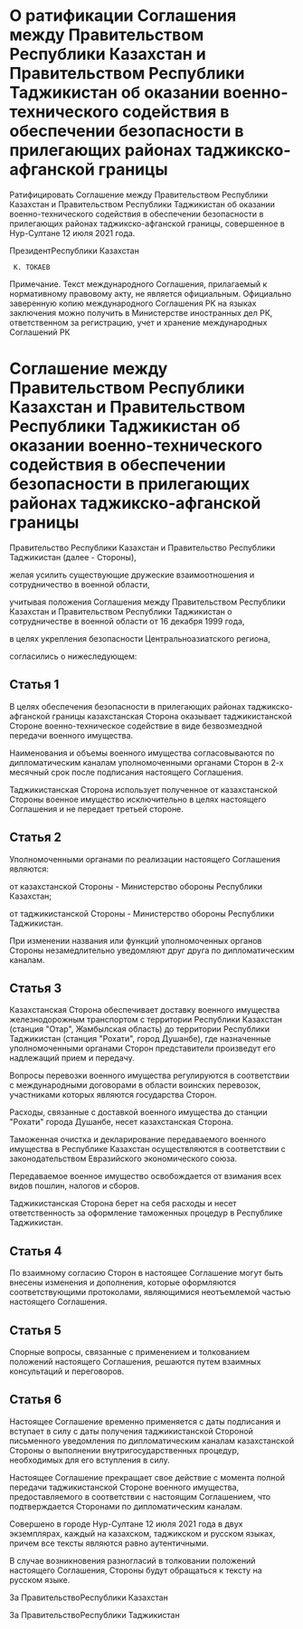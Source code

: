 # О ратификации Соглашения между  Правительством Республики Казахстан и  Правительством Республики Таджикистан  об оказании военно-технического содействия  в обеспечении безопасности в прилегающих        районах таджикско-афганской границы 

Ратифицировать Соглашение между Правительством Республики Казахстан и Правительством Республики Таджикистан об оказании  военно-технического содействия в обеспечении безопасности в прилегающих районах таджикско-афганской границы, совершенное в Нур-Султане 12 июля 2021 года. 

ПрезидентРеспублики Казахстан

     К. ТОКАЕВ

Примечание. Текст международного Соглашения, прилагаемый к нормативному правовому акту, не является официальным. Официально заверенную копию международного Соглашения РК на языках заключения можно получить в Министерстве иностранных дел РК, ответственном за регистрацию, учет и хранение международных Соглашений РК

# Соглашение между Правительством Республики Казахстан и Правительством Республики Таджикистан об оказании военно-технического содействия в обеспечении безопасности в прилегающих районах таджикско-афганской границы

Правительство Республики Казахстан и Правительство Республики Таджикистан (далее - Стороны),

желая усилить существующие дружеские взаимоотношения и сотрудничество в военной области,

учитывая положения Соглашения между Правительством Республики Казахстан и Правительством Республики Таджикистан о сотрудничестве в военной области от 16 декабря 1999 года,

в целях укрепления безопасности Центральноазиатского региона,

согласились о нижеследующем:

## Статья 1

В целях обеспечения безопасности в прилегающих районах таджикско-афганской границы казахстанская Сторона оказывает таджикистанской Стороне военно-техническое содействие в виде безвозмездной передачи военного имущества.

Наименования и объемы военного имущества согласовываются по дипломатическим каналам уполномоченными органами Сторон в 2-х месячный срок после подписания настоящего Соглашения.

Таджикистанская Сторона использует полученное от казахстанской Стороны военное имущество исключительно в целях настоящего Соглашения и не передает третьей стороне.

## Статья 2

Уполномоченными органами по реализации настоящего Соглашения являются:

от казахстанской Стороны - Министерство обороны Республики Казахстан;

от таджикистанской Стороны - Министерство обороны Республики Таджикистан.

При изменении названия или функций уполномоченных органов Стороны незамедлительно уведомляют друг друга по дипломатическим каналам.

## Статья 3

Казахстанская Сторона обеспечивает доставку военного имущества железнодорожным транспортом с территории Республики Казахстан (станция "Отар", Жамбылская область) до территории Республики Таджикистан (станция "Рохати", город Душанбе), где назначенные уполномоченными органами Сторон представители произведут его надлежащий прием и передачу.

Вопросы перевозки военного имущества регулируются в соответствии с международными договорами в области воинских перевозок, участниками которых являются государства Сторон.

Расходы, связанные с доставкой военного имущества до станции "Рохати" города Душанбе, несет казахстанская Сторона.

Таможенная очистка и декларирование передаваемого военного имущества в Республике Казахстан осуществляются в соответствии с законодательством Евразийского экономического союза.

Передаваемое военное имущество освобождается от взимания всех видов пошлин, налогов и сборов.

Таджикистанская Сторона берет на себя расходы и несет ответственность за оформление таможенных процедур в Республике Таджикистан.

## Статья 4

По взаимному согласию Сторон в настоящее Соглашение могут быть внесены изменения и дополнения, которые оформляются соответствующими протоколами, являющимися неотъемлемой частью настоящего Соглашения.

## Статья 5

Спорные вопросы, связанные с применением и толкованием положений настоящего Соглашения, решаются путем взаимных консультаций и переговоров.

## Статья 6

Настоящее Соглашение временно применяется с даты подписания и вступает в силу с даты получения таджикистанской Стороной письменного уведомления по дипломатическим каналам казахстанской Стороны о выполнении внутригосударственных процедур, необходимых для его вступления в силу.

Настоящее Соглашение прекращает свое действие с момента полной передачи таджикистанской Стороне военного имущества, предоставляемого в соответствии с настоящим Соглашением, что подтверждается Сторонами по дипломатическим каналам.

Совершено в городе Нур-Султане 12 июля 2021 года в двух экземплярах, каждый на казахском, таджикском и русском языках, причем все тексты являются равно аутентичными.

В случае возникновения разногласий в толковании положений настоящего Соглашения, Стороны будут обращаться к тексту на русском языке.

За ПравительствоРеспублики Казахстан

За ПравительствоРеспублики Таджикистан

